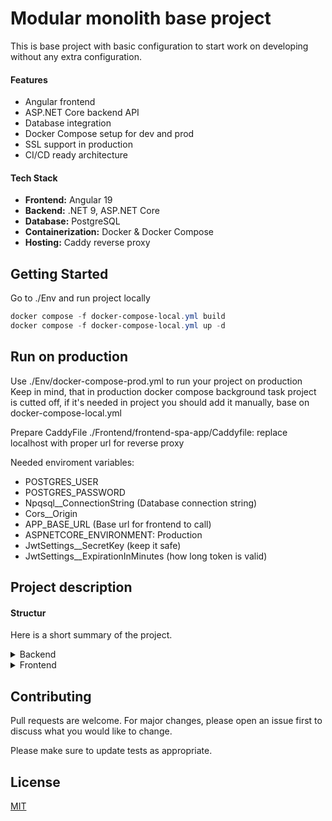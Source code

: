 # Modular monolith base project

This is base project with basic configuration to start work on developing without any extra configuration.

#### Features
- Angular frontend
- ASP.NET Core backend API
- Database integration
- Docker Compose setup for dev and prod
- SSL support in production
- CI/CD ready architecture

#### Tech Stack

- **Frontend:** Angular 19
- **Backend:** .NET 9, ASP.NET Core
- **Database:** PostgreSQL
- **Containerization:** Docker & Docker Compose
- **Hosting:** Caddy reverse proxy

## Getting Started

Go to ./Env and run project locally

```powershell
docker compose -f docker-compose-local.yml build
docker compose -f docker-compose-local.yml up -d
```
## Run on production

Use ./Env/docker-compose-prod.yml to run your project on production
Keep in mind, that in production docker compose background task project is cutted off,
if it's needed in project you should add it manually, base on docker-compose-local.yml

Prepare CaddyFile ./Frontend/frontend-spa-app/Caddyfile:
replace localhost with proper url for reverse proxy

Needed enviroment variables:
- POSTGRES_USER
- POSTGRES_PASSWORD 
- Npqsql__ConnectionString (Database connection string)
- Cors__Origin
- APP_BASE_URL (Base url for frontend to call)
- ASPNETCORE_ENVIRONMENT: Production
- JwtSettings__SecretKey (keep it safe)
- JwtSettings__ExpirationInMinutes (how long token is valid)

## Project description

#### Structur

Here is a short summary of the project.

<details><summary>Backend</summary>
<details><summary>BackgroundTasks</summary></details>
<details><summary>Bootstrapper</summary></details>
<details><summary>Modules</summary>

</details>

<details><summary>SharedUtils</summary>
<details><summary>SharedUtils</summary></details>
<details><summary>SharedUtils.Domain</summary></details>
</details>

<details><summary>Tests</summary>
<details><summary>Core.Tests</summary></details>
<details><summary>UserManagement.Tests</summary></details>
</details>

</details>

<details><summary>Frontend</summary>
todo
</details>

## Contributing

Pull requests are welcome. For major changes, please open an issue first
to discuss what you would like to change.

Please make sure to update tests as appropriate.

## License

[MIT](https://choosealicense.com/licenses/mit/)
